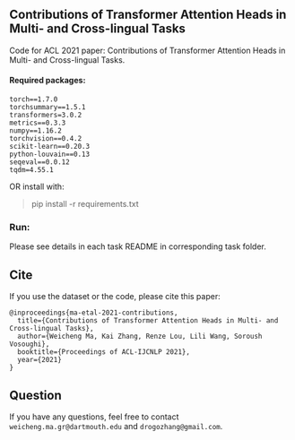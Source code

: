 ## Contributions of Transformer Attention Heads in Multi- and Cross-lingual Tasks

Code for ACL 2021 paper: Contributions of Transformer Attention Heads in Multi- and Cross-lingual Tasks.

#### Required packages:

```
torch==1.7.0
torchsummary==1.5.1
transformers=3.0.2
metrics==0.3.3
numpy==1.16.2
torchvision==0.4.2
scikit-learn==0.20.3
python-louvain==0.13
seqeval==0.0.12
tqdm=4.55.1
```

OR install with:

> pip install -r requirements.txt

### Run:

Please see details in each task README in corresponding task folder.

## Cite

If you use the dataset or the code, please cite this paper:

```
@inproceedings{ma-etal-2021-contributions,
  title={Contributions of Transformer Attention Heads in Multi- and Cross-lingual Tasks},
  author={Weicheng Ma, Kai Zhang, Renze Lou, Lili Wang, Soroush Vosoughi},
  booktitle={Proceedings of ACL-IJCNLP 2021},
  year={2021}
}
```

## Question

If you have any questions, feel free to contact `weicheng.ma.gr@dartmouth.edu` and  `drogozhang@gmail.com`.
